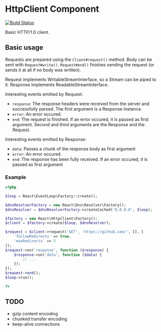 # HttpClient Component

[![Build Status](https://secure.travis-ci.org/reactphp/http-client.png?branch=master)](http://travis-ci.org/reactphp/http-client)

Basic HTTP/1.0 client.

## Basic usage

Requests are prepared using the ``Client#request()`` method. Body can be
sent with ``Request#write()``. ``Request#end()`` finishes sending the request
(or sends it at all if no body was written).

Request implements WritableStreamInterface, so a Stream can be piped to
it. Response implements ReadableStreamInterface.

Interesting events emitted by Request:

* `response`: The response headers were received from the server and successfully
  parsed. The first argument is a Response instance.
* `error`: An error occured.
* `end`: The request is finished. If an error occured, it is passed as first
  argument. Second and third arguments are the Response and the Request.

Interesting events emitted by Response:

* `data`: Passes a chunk of the response body as first argument
* `error`: An error occured.
* `end`: The response has been fully received. If an error
  occured, it is passed as first argument

### Example

```php
<?php

$loop = React\EventLoop\Factory::create();

$dnsResolverFactory = new React\Dns\Resolver\Factory();
$dnsResolver = $dnsResolverFactory->createCached('8.8.8.8', $loop);

$factory = new React\HttpClient\Factory();
$client = $factory->create($loop, $dnsResolver);

$request = $client->request('GET', 'https://github.com/', [], [
    'followRedirects' => true,
    'maxRedirects' => 5
]);
$request->on('response', function ($response) {
    $response->on('data', function ($data) {
        // ...
    });
});
$request->end();
$loop->run();

?>
```

## TODO

* gzip content encoding
* chunked transfer encoding
* keep-alive connections
